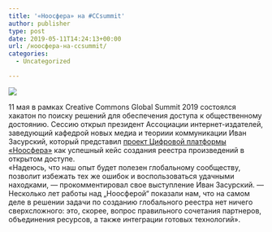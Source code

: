 ```yaml
---
title: '«Ноосфера» на #ССsummit'
author: publisher
type: post
date: 2019-05-11T14:24:13+00:00
url: /ноосфера-на-ссsummit/
categories:
  - Uncategorized

---
```

![](/59970474_2253050444944743_2699392717972045824_n-1024x740.jpg)



11 мая в рамках Creative Commons Global Summit 2019 состоялся хакатон по поиску решений для обеспечения доступа к общественному достоянию. Сессию открыл президент Ассоциации интернет-издателей, заведующий кафедрой новых медиа и теориии коммуникации Иван Засурский, который представил [проект Цифровой платформы «Ноосфера»][1] как успешный кейс создания реестра произведений в открытом доступе.  
«Надеюсь, что наш опыт будет полезен глобальному сообществу, позволит избежать тех же ошибок и воспользоваться удачными находками, — прокомментировал свое выступление Иван Засурский. — Несколько лет работы над „Ноосферой“ показали нам, что на самом деле в решении задачи по созданию глобального реестра нет ничего сверхсложного: это, скорее, вопрос правильного сочетания партнеров, объединения ресурсов, а также интеграции готовых технологий».

 [1]: https://nauchkor.ru/pubs/noosphere-ru-5cd6c5f27966e10544380830